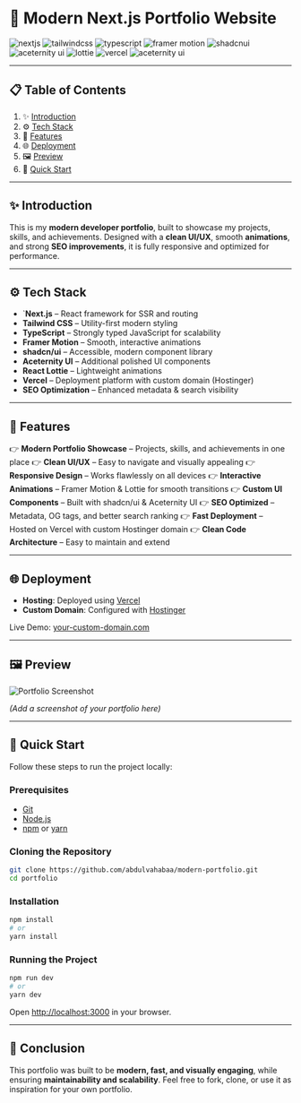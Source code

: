 # 🚀 Modern Next.js Portfolio Website

<div>
  <img src="https://img.shields.io/badge/-Next.js-black?style=for-the-badge&logo=nextdotjs&logoColor=white" alt="nextjs" />
  <img src="https://img.shields.io/badge/-Tailwind_CSS-black?style=for-the-badge&logo=tailwindcss&logoColor=white&color=06B6D4" alt="tailwindcss" />
  <img src="https://img.shields.io/badge/-TypeScript-black?style=for-the-badge&logo=typescript&logoColor=white&color=3178C6" alt="typescript" />
  <img src="https://img.shields.io/badge/-Framer_Motion-black?style=for-the-badge&logo=framer&logoColor=white&color=0055FF" alt="framer motion" />
  <img src="https://img.shields.io/badge/-shadcn ui-black?style=for-the-badge&logo=shadcnui&logoColor=white&color=0A0A0A" alt="shadcnui" />
  <img src="https://img.shields.io/badge/-Aceternity_UI-black?style=for-the-badge&logo=react&logoColor=white&color=6D28D9" alt="aceternity ui" />
  <img src="https://img.shields.io/badge/-React_Lottie-black?style=for-the-badge&logo=react&logoColor=black&color=61DAFB" alt="lottie" />
  <img src="https://img.shields.io/badge/-Vercel_Deploy-black?style=for-the-badge&logo=vercel&logoColor=white&color=000000" alt="vercel" />
  <img src="https://img.shields.io/badge/-Hostinger-black?style=for-the-badge&logo=Hostinger&logoColor=white&color=6D28D9" alt="aceternity ui" />
</div>

---

## 📋 Table of Contents

1. ✨ [Introduction](#introduction)
2. ⚙️ [Tech Stack](#tech-stack)
3. 🔋 [Features](#features)
4. 🌐 [Deployment](#deployment)
5. 🖼️ [Preview](#preview)
6. 🔖 [Quick Start](#quick-start)

---

## ✨ Introduction

This is my **modern developer portfolio**, built to showcase my projects, skills, and achievements. Designed with a **clean UI/UX**, smooth **animations**, and strong **SEO improvements**, it is fully responsive and optimized for performance.

---

## ⚙️ Tech Stack

- `**Next.js** – React framework for SSR and routing
- **Tailwind CSS** – Utility-first modern styling
- **TypeScript** – Strongly typed JavaScript for scalability
- **Framer Motion** – Smooth, interactive animations
- **shadcn/ui** – Accessible, modern component library
- **Aceternity UI** – Additional polished UI components
- **React Lottie** – Lightweight animations
- **Vercel** – Deployment platform with custom domain (Hostinger)
- **SEO Optimization** – Enhanced metadata & search visibility

---

## 🔋 Features

👉 **Modern Portfolio Showcase** – Projects, skills, and achievements in one place
👉 **Clean UI/UX** – Easy to navigate and visually appealing
👉 **Responsive Design** – Works flawlessly on all devices
👉 **Interactive Animations** – Framer Motion & Lottie for smooth transitions
👉 **Custom UI Components** – Built with shadcn/ui & Aceternity UI
👉 **SEO Optimized** – Metadata, OG tags, and better search ranking
👉 **Fast Deployment** – Hosted on Vercel with custom Hostinger domain
👉 **Clean Code Architecture** – Easy to maintain and extend

---

## 🌐 Deployment

- **Hosting**: Deployed using [Vercel](https://vercel.com/)
- **Custom Domain**: Configured with [Hostinger](https://www.hostinger.com/)

Live Demo: [your-custom-domain.com](https://your-custom-domain.com)

---

## 🖼️ Preview

![Portfolio Screenshot](./public/preview.png)

_(Add a screenshot of your portfolio here)_

---

## 🔖 Quick Start

Follow these steps to run the project locally:

### **Prerequisites**

- [Git](https://git-scm.com/)
- [Node.js](https://nodejs.org/en)
- [npm](https://www.npmjs.com/) or [yarn](https://yarnpkg.com/)

### **Cloning the Repository**

```bash
git clone https://github.com/abdulvahabaa/modern-portfolio.git
cd portfolio
```

### **Installation**

```bash
npm install
# or
yarn install
```

### **Running the Project**

```bash
npm run dev
# or
yarn dev
```

Open [http://localhost:3000](http://localhost:3000) in your browser.

---

## 🎯 Conclusion

This portfolio was built to be **modern, fast, and visually engaging**, while ensuring **maintainability and scalability**. Feel free to fork, clone, or use it as inspiration for your own portfolio.
